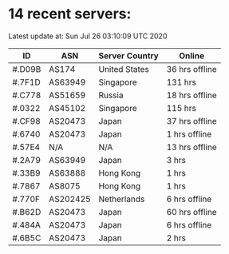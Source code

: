 # 14 recent servers:

Latest update at: Sun Jul 26 03:10:09 UTC 2020

| ID | ASN | Server Country | Online |
| -- | --- | -------------- | ------ |
| #.D09B | AS174 | United States | 36 hrs offline |
| #.7F1D | AS63949 | Singapore | 131 hrs |
| #.C778 | AS51659 | Russia | 18 hrs offline |
| #.0322 | AS45102 | Singapore | 115 hrs |
| #.CF98 | AS20473 | Japan | 37 hrs offline |
| #.6740 | AS20473 | Japan | 1 hrs offline |
| #.57E4 | N/A | N/A | 13 hrs offline |
| #.2A79 | AS63949 | Japan | 3 hrs |
| #.33B9 | AS63888 | Hong Kong | 1 hrs |
| #.7867 | AS8075 | Hong Kong | 1 hrs |
| #.770F | AS202425 | Netherlands | 6 hrs offline |
| #.B62D | AS20473 | Japan | 60 hrs offline |
| #.484A | AS20473 | Japan | 6 hrs offline |
| #.6B5C | AS20473 | Japan | 2 hrs |

